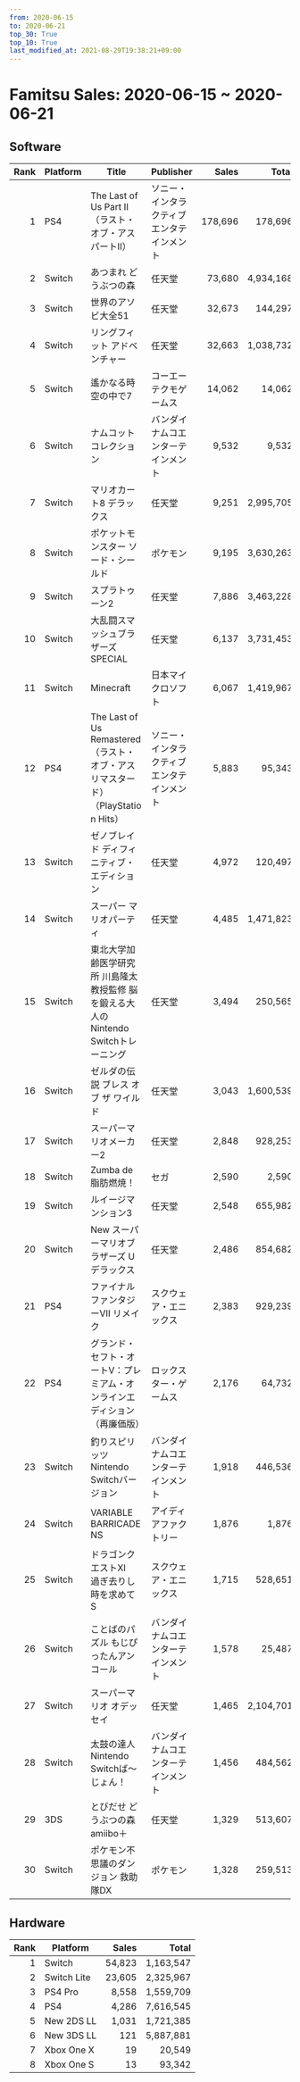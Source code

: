 ```yaml
---
from: 2020-06-15
to: 2020-06-21
top_30: True
top_10: True
last_modified_at: 2021-08-29T19:38:21+09:00
---
```

# Famitsu Sales: 2020-06-15 ~ 2020-06-21
## Software
| Rank | Platform | Title | Publisher | Sales | Total | Rate | New |
| -: | -- | -- | -- | -: | -: | -: | -- |
| 1 | PS4 | The Last of Us Part II（ラスト・オブ・アス パートII） | ソニー・インタラクティブエンタテインメント | 178,696 | 178,696 | 20% | **New** |
| 2 | Switch | あつまれ どうぶつの森 | 任天堂 | 73,680 | 4,934,168 | 20% |  |
| 3 | Switch | 世界のアソビ大全51 | 任天堂 | 32,673 | 144,297 | 20% |  |
| 4 | Switch | リングフィット アドベンチャー | 任天堂 | 32,663 | 1,038,732 | 20% |  |
| 5 | Switch | 遙かなる時空の中で7 | コーエーテクモゲームス | 14,062 | 14,062 | 20% | **New** |
| 6 | Switch | ナムコットコレクション | バンダイナムコエンターテインメント | 9,532 | 9,532 | 60% | **New** |
| 7 | Switch | マリオカート8 デラックス | 任天堂 | 9,251 | 2,995,705 | 20% |  |
| 8 | Switch | ポケットモンスター ソード・シールド | ポケモン | 9,195 | 3,630,263 | 20% |  |
| 9 | Switch | スプラトゥーン2 | 任天堂 | 7,886 | 3,463,228 | 20% |  |
| 10 | Switch | 大乱闘スマッシュブラザーズ SPECIAL | 任天堂 | 6,137 | 3,731,453 | 20% |  |
| 11 | Switch | Minecraft | 日本マイクロソフト | 6,067 | 1,419,967 | 20% |  |
| 12 | PS4 | The Last of Us Remastered（ラスト・オブ・アス リマスタード）（PlayStation Hits） | ソニー・インタラクティブエンタテインメント | 5,883 | 95,343 | 20% |  |
| 13 | Switch | ゼノブレイド ディフィニティブ・エディション | 任天堂 | 4,972 | 120,497 | 20% |  |
| 14 | Switch | スーパー マリオパーティ | 任天堂 | 4,485 | 1,471,823 | 20% |  |
| 15 | Switch | 東北大学加齢医学研究所 川島隆太教授監修 脳を鍛える大人のNintendo Switchトレーニング | 任天堂 | 3,494 | 250,565 | 20% |  |
| 16 | Switch | ゼルダの伝説 ブレス オブ ザ ワイルド | 任天堂 | 3,043 | 1,600,539 | 20% |  |
| 17 | Switch | スーパーマリオメーカー2 | 任天堂 | 2,848 | 928,253 | 20% |  |
| 18 | Switch | Zumba de 脂肪燃焼！ | セガ | 2,590 | 2,590 | 80% | **New** |
| 19 | Switch | ルイージマンション3 | 任天堂 | 2,548 | 655,982 | 20% |  |
| 20 | Switch | New スーパーマリオブラザーズ U デラックス | 任天堂 | 2,486 | 854,682 | 20% |  |
| 21 | PS4 | ファイナルファンタジーVII リメイク | スクウェア・エニックス | 2,383 | 929,239 | 20% |  |
| 22 | PS4 | グランド・セフト・オートV：プレミアム・オンラインエディション（再廉価版） | ロックスター・ゲームス | 2,176 | 64,732 | 20% |  |
| 23 | Switch | 釣りスピリッツ Nintendo Switchバージョン | バンダイナムコエンターテインメント | 1,918 | 446,536 | 20% |  |
| 24 | Switch | VARIABLE BARRICADE NS | アイディアファクトリー | 1,876 | 1,876 | 40% | **New** |
| 25 | Switch | ドラゴンクエストXI　過ぎ去りし時を求めて S | スクウェア・エニックス | 1,715 | 528,651 | 20% |  |
| 26 | Switch | ことばのパズル もじぴったんアンコール | バンダイナムコエンターテインメント | 1,578 | 25,487 | 40% |  |
| 27 | Switch | スーパーマリオ オデッセイ | 任天堂 | 1,465 | 2,104,701 | 20% |  |
| 28 | Switch | 太鼓の達人 Nintendo Switchば〜じょん！ | バンダイナムコエンターテインメント | 1,456 | 484,562 | 20% |  |
| 29 | 3DS | とびだせ どうぶつの森 amiibo＋ | 任天堂 | 1,329 | 513,607 | 20% |  |
| 30 | Switch | ポケモン不思議のダンジョン 救助隊DX | ポケモン | 1,328 | 259,513 | 20% |  |

## Hardware
| Rank | Platform | Sales | Total |
| -: | -- | -: | -: |
| 1 | Switch | 54,823 | 1,163,547 |
| 2 | Switch Lite | 23,605 | 2,325,967 |
| 3 | PS4 Pro | 8,558 | 1,559,709 |
| 4 | PS4 | 4,286 | 7,616,545 |
| 5 | New 2DS LL | 1,031 | 1,721,385 |
| 6 | New 3DS LL | 121 | 5,887,881 |
| 7 | Xbox One X | 19 | 20,549 |
| 8 | Xbox One S | 13 | 93,342 |